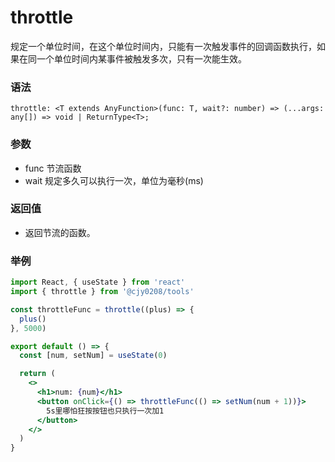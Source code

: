 # throttle

规定一个单位时间，在这个单位时间内，只能有一次触发事件的回调函数执行，如果在同一个单位时间内某事件被触发多次，只有一次能生效。

### 语法

```
throttle: <T extends AnyFunction>(func: T, wait?: number) => (...args: any[]) => void | ReturnType<T>;
```

### 参数

- func 节流函数
- wait 规定多久可以执行一次，单位为毫秒(ms)

### 返回值

- 返回节流的函数。

### 举例

```jsx
import React, { useState } from 'react'
import { throttle } from '@cjy0208/tools'

const throttleFunc = throttle((plus) => {
  plus()
}, 5000)

export default () => {
  const [num, setNum] = useState(0)

  return (
    <>
      <h1>num: {num}</h1>
      <button onClick={() => throttleFunc(() => setNum(num + 1))}>
        5s里哪怕狂按按钮也只执行一次加1
      </button>
    </>
  )
}
```
